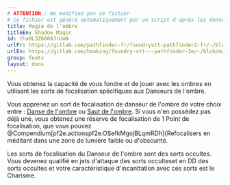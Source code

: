 ```yaml
---
# ATTENTION : Ne modifiez pas ce fichier
# Ce fichier est généré automatiquement par un script d'après les données du module Foundry VTT officiel et de sa traduction
title: Magie de l'ombre
titleEn: Shadow Magic
id: tha0L3Z6608JrUwN
urlFr: https://gitlab.com/pathfinder-fr/foundryvtt-pathfinder2-fr/-/blob/master/data/feats/tha0L3Z6608JrUwN.htm
urlEn: https://gitlab.com/hooking/foundry-vtt---pathfinder-2e/-/blob/master/packs/data/feats.db/shadow-magic.json
group: feats
layout: dons
---
```

Vous obtenez la capacité de vous fondre et de jouer avec les ombres en utilisant les sorts de focalisation spécifiques aux Danseurs de l'ombre.

Vous apprenez un sort de focalisation de danseur de l'ombre de votre choix entre : [Danse de l'ombre](../spells/danse-de-ténèbre.md) ou [Saut de l'ombre](../spells/saut-de-l-ombre.md). Si vous n'en possédez pas déjà une, vous obtenez une réserve de focalisation de 1 Point de focalisation, que vous pouvez @Compendium[pf2e.actionspf2e.OSefkMgojBLqmRDh]{Refocalisers en méditant dans une zone de lumière faible ou d'obscurité.

Les sorts de focalisation du Danseur de l'ombre sont des sorts occultes. Vous devenez qualifié en jets d'attaque des sorts occulteset en DD des sorts occultes et votre caractéristique d'incanttation avec ces sorts est le Charisme.


